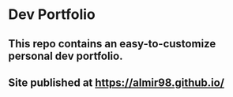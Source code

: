 # Dev Portfolio

## This repo contains an easy-to-customize personal dev portfolio.

## Site published at https://almir98.github.io/
